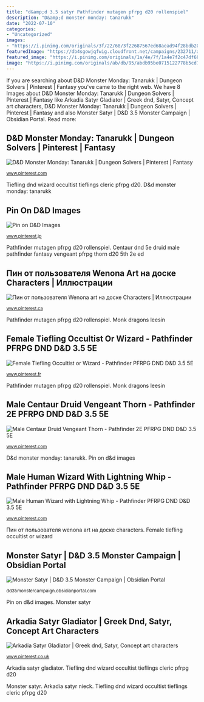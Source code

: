 ```yaml
---
title: "d&amp;d 3.5 satyr Pathfinder mutagen pfrpg d20 rollenspiel"
description: "D&amp;d monster monday: tanarukk"
date: "2022-07-10"
categories:
- "Uncategorized"
images:
- "https://i.pinimg.com/originals/3f/22/68/3f22687567ed68aead94f28bdb209a37.png"
featuredImage: "https://db4sgowjqfwig.cloudfront.net/campaigns/232711/assets/1029370/satyr.JPG?1576506793"
featured_image: "https://i.pinimg.com/originals/1a/4e/7f/1a4e7f2c47df68d0322a5351c620d98d.png"
image: "https://i.pinimg.com/originals/ab/db/95/abdb95be0715122778b5cd728e2e247f.png"
---
```


If you are searching about D&amp;D Monster Monday: Tanarukk | Dungeon Solvers | Pinterest | Fantasy you've came to the right web. We have 8 Images about D&amp;D Monster Monday: Tanarukk | Dungeon Solvers | Pinterest | Fantasy like Arkadia Satyr Gladiator | Greek dnd, Satyr, Concept art characters, D&amp;D Monster Monday: Tanarukk | Dungeon Solvers | Pinterest | Fantasy and also Monster Satyr | D&amp;D 3.5 Monster Campaign | Obsidian Portal. Read more:

## D&amp;D Monster Monday: Tanarukk | Dungeon Solvers | Pinterest | Fantasy

![D&amp;D Monster Monday: Tanarukk | Dungeon Solvers | Pinterest | Fantasy](https://i.pinimg.com/236x/4c/a1/8f/4ca18f15800608fce2ee7abf37135d5a.jpg "Male centaur druid vengeant thorn")

<small>www.pinterest.com</small>

Tiefling dnd wizard occultist tieflings cleric pfrpg d20. D&amp;d monster monday: tanarukk

## Pin On D&amp;D Images

![Pin on D&amp;D Images](https://i.pinimg.com/originals/27/07/ae/2707ae8a313b6f08243c21cfee04e562.png "Arkadia satyr gladiator")

<small>www.pinterest.jp</small>

Pathfinder mutagen pfrpg d20 rollenspiel. Centaur dnd 5e druid male pathfinder fantasy vengeant pfrpg thorn d20 5th 2e ed

## Пин от пользователя Wenona Art на доске Characters | Иллюстрации

![Пин от пользователя Wenona art на доске Characters | Иллюстрации](https://i.pinimg.com/originals/1a/cc/25/1acc255600271508d5076d2b2ffcd274.jpg "Male centaur druid vengeant thorn")

<small>www.pinterest.ca</small>

Pathfinder mutagen pfrpg d20 rollenspiel. Monk dragons leesin

## Female Tiefling Occultist Or Wizard - Pathfinder PFRPG DND D&amp;D 3.5 5E

![Female Tiefling Occultist or Wizard - Pathfinder PFRPG DND D&amp;D 3.5 5E](https://i.pinimg.com/originals/a3/ea/a8/a3eaa8f0ae1ddc2b91f058438a8b74f9.png "Male human wizard with lightning whip")

<small>www.pinterest.fr</small>

Pathfinder mutagen pfrpg d20 rollenspiel. Monk dragons leesin

## Male Centaur Druid Vengeant Thorn - Pathfinder 2E PFRPG DND D&amp;D 3.5 5E

![Male Centaur Druid Vengeant Thorn - Pathfinder 2E PFRPG DND D&amp;D 3.5 5E](https://i.pinimg.com/originals/1a/4e/7f/1a4e7f2c47df68d0322a5351c620d98d.png "Male centaur druid vengeant thorn")

<small>www.pinterest.com</small>

D&amp;d monster monday: tanarukk. Pin on d&amp;d images

## Male Human Wizard With Lightning Whip - Pathfinder PFRPG DND D&amp;D 3.5 5E

![Male Human Wizard with Lightning Whip - Pathfinder PFRPG DND D&amp;D 3.5 5E](https://i.pinimg.com/originals/3f/22/68/3f22687567ed68aead94f28bdb209a37.png "Arkadia satyr gladiator")

<small>www.pinterest.com</small>

Пин от пользователя wenona art на доске characters. Female tiefling occultist or wizard

## Monster Satyr | D&amp;D 3.5 Monster Campaign | Obsidian Portal

![Monster Satyr | D&amp;D 3.5 Monster Campaign | Obsidian Portal](https://db4sgowjqfwig.cloudfront.net/campaigns/232711/assets/1029370/satyr.JPG?1576506793 "D&amp;d monster monday: tanarukk")

<small>dd35monstercampaign.obsidianportal.com</small>

Pin on d&amp;d images. Monster satyr

## Arkadia Satyr Gladiator | Greek Dnd, Satyr, Concept Art Characters

![Arkadia Satyr Gladiator | Greek dnd, Satyr, Concept art characters](https://i.pinimg.com/originals/ab/db/95/abdb95be0715122778b5cd728e2e247f.png "Male human wizard with lightning whip")

<small>www.pinterest.co.uk</small>

Arkadia satyr gladiator. Tiefling dnd wizard occultist tieflings cleric pfrpg d20

Monster satyr. Arkadia satyr nieck. Tiefling dnd wizard occultist tieflings cleric pfrpg d20

